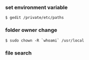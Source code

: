 ### set environment variable
        
    $ gedit /private/etc/paths

### folder owner change

    $ sudo chown -R `whoami` /usr/local
    
### file search
